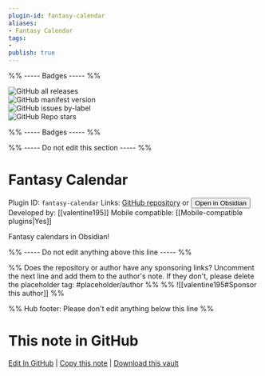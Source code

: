 ```yaml
---
plugin-id: fantasy-calendar
aliases:
- Fantasy Calendar
tags: 
- 
publish: true
---
```


%% ----- Badges ----- %%

![GitHub all releases](https://img.shields.io/github/downloads/valentine195/obsidian-fantasy-calendar/total?color=573E7A&logo=github&style=for-the-badge)   
![GitHub manifest version](https://img.shields.io/github/manifest-json/v/valentine195/obsidian-fantasy-calendar?color=573E7A&logo=github&style=for-the-badge)   
![GitHub issues by-label](https://img.shields.io/github/issues/valentine195/obsidian-fantasy-calendar/help%20wanted?color=573E7A&logo=github&style=for-the-badge)   
![GitHub Repo stars](https://img.shields.io/github/stars/valentine195/obsidian-fantasy-calendar?color=573E7A&logo=github&style=for-the-badge)

%% ----- Badges ----- %%

%% ----- Do not edit this section ----- %%

# Fantasy Calendar

Plugin ID: `fantasy-calendar`
Links: [GitHub repository](https://github.com/valentine195/obsidian-fantasy-calendar) or [<button id=HH>Open in Obsidian</button>](obsidian://goto-plugin?id=fantasy-calendar)
Developed by: [[valentine195]]
Mobile compatible: [[Mobile-compatible plugins|Yes]]

Fantasy calendars in Obsidian!

%% ----- Do not edit anything above this line ----- %% 

%% Does the repository or author have any sponsoring links? Uncomment the next line and add them to the author's note. If they don't, please delete the placeholder tag: #placeholder/author %%
%% ![[valentine195#Sponsor this author]] %%

%% Hub footer: Please don't edit anything below this line %%

# This note in GitHub

<span class="git-footer">[Edit In GitHub](https://github.dev/obsidian-community/obsidian-hub/blob/main/02%20-%20Community%20Expansions/02.05%20All%20Community%20Expansions/Plugins/fantasy-calendar.md "git-hub-edit-note") | [Copy this note](https://raw.githubusercontent.com/obsidian-community/obsidian-hub/main/02%20-%20Community%20Expansions/02.05%20All%20Community%20Expansions/Plugins/fantasy-calendar.md "git-hub-copy-note") | [Download this vault](https://github.com/obsidian-community/obsidian-hub/archive/refs/heads/main.zip "git-hub-download-vault") </span>